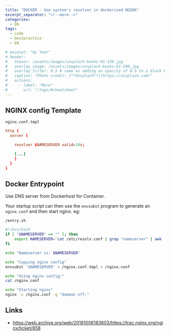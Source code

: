 ```yaml
---
title: "DOCKER - Use system's resolver in dockerized NGINX"
excerpt_separator: "<!--more-->"
categories:
  - EN
tags:
  - code
  - bestpractice
  - EN

# excerpt: "by Year"
# header:
#   teaser: /assets/images/unsplash-books-01-150.jpg
#   overlay_image: /assets/images/unsplash-books-01-500.jpg
#   overlay_filter: 0.5 # same as adding an opacity of 0.5 to a black background
#   caption: "Photo credit: [**Unsplash**](https://unsplash.com)"
#   actions:
#     - label: "More"
#       url: "/tags/#cheatsheet"
---
```

## NGINX config Template
`nginx.conf.tmpl`
```conf
http {
  server {

    resolver $NAMESERVER valid=10s;

    [...]
    }
  }
}
```


## Docker Entrypoint
Use DNS server from Dockerhost for Container.

Your startup script can then use the `envsubst` program to generate an `nginx.conf` and then start nginx. eg:

`/entry.sh`
```bash
#!/bin/bash
if [ "$NAMESERVER" == "" ]; then
	export NAMESERVER=`cat /etc/resolv.conf | grep "nameserver" | awk '{print $2}' | tr '\n' ' '`
fi

echo "Nameserver is: $NAMESERVER"

echo "Copying nginx config"
envsubst '$NAMESERVER' < /nginx.conf.tmpl > /nginx.conf

echo "Using nginx config:"
cat /nginx.conf

echo "Starting nginx"
nginx -c /nginx.conf -g "daemon off;"
```



## Links

* https://web.archive.org/web/20181006183603/https://trac.nginx.org/nginx/ticket/658

